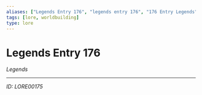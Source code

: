 ```yaml
---
aliases: ["Legends Entry 176", "legends entry 176", "176 Entry Legends"]
tags: [lore, worldbuilding]
type: lore
---
```


# Legends Entry 176

*Legends*

---
*ID: LORE00175*